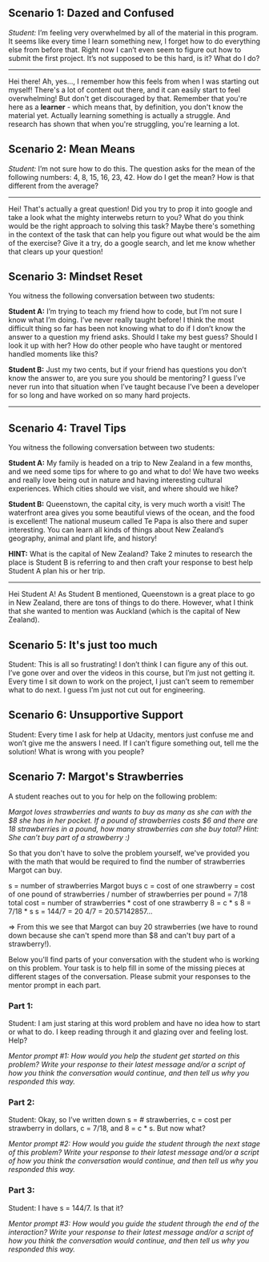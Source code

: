 ## Scenario 1: Dazed and Confused
_Student:_ I’m feeling very overwhelmed by all of the material in this program. It seems like every time I learn something new, I forget how to do everything else from before that. Right now I can’t even seem to figure out how to submit the first project. It’s not supposed to be this hard, is it? What do I do?

---

Hei there! Ah, yes..., I remember how this feels from when I was starting out myself! There's a lot of content out there, and it can easily start to feel overwhelming! But don't get discouraged by that. 
Remember that you're here as a **learner** - which means that, by definition, you don't know the material yet. Actually learning something is actually a struggle. And research has shown that when you're struggling, you're learning a lot.

## Scenario 2: Mean Means
_Student:_ I’m not sure how to do this. The question asks for the mean of the following numbers: 4, 8, 15, 16, 23, 42. How do I get the mean? How is that different from the average?

---

Hei! That's actually a great question! Did you try to prop it into google and take a look what the mighty interwebs return to you? What do you think would be the right approach to solving this task? Maybe there's something in the context of the task that can help you figure out what would be the aim of the exercise? Give it a try, do a google search, and let me know whether that clears up your question!


## Scenario 3: Mindset Reset
You witness the following conversation between two students:

**Student A:** I’m trying to teach my friend how to code, but I’m not sure I know what I’m doing. I’ve never really taught before! I think the most difficult thing so far has been not knowing what to do if I don’t know the answer to a question my friend asks. Should I take my best guess? Should I look it up with her? How do other people who have taught or mentored handled moments like this?

**Student B:** Just my two cents, but if your friend has questions you don’t know the answer to, are you sure you should be mentoring? I guess I’ve never run into that situation when I’ve taught because I’ve been a developer for so long and have worked on so many hard projects.

---



## Scenario 4: Travel Tips
You witness the following conversation between two students:

**Student A:** My family is headed on a trip to New Zealand in a few months, and we need some tips for where to go and what to do! We have two weeks and really love being out in nature and having interesting cultural experiences. Which cities should we visit, and where should we hike?

**Student B:** Queenstown, the capital city, is very much worth a visit! The waterfront area gives you some beautiful views of the ocean, and the food is excellent! The national museum called Te Papa is also there and super interesting. You can learn all kinds of things about New Zealand’s geography, animal and plant life, and history!

**HINT:** What is the capital of New Zealand? Take 2 minutes to research the place is Student B is referring to and then craft your response to best help Student A plan his or her trip.

---

Hei Student A! As Student B mentioned, Queenstown is a great place to go in New Zealand, there are tons of things to do there. However, what I think that she wanted to mention was Auckland (which is the capital of New Zealand).

## Scenario 5: It's just too much
Student: This is all so frustrating! I don’t think I can figure any of this out. I’ve gone over and over the videos in this course, but I’m just not getting it. Every time I sit down to work on the project, I just can’t seem to remember what to do next. I guess I’m just not cut out for engineering.

## Scenario 6: Unsupportive Support
Student: Every time I ask for help at Udacity, mentors just confuse me and won’t give me the answers I need. If I can’t figure something out, tell me the solution! What is wrong with you people?

## Scenario 7: Margot's Strawberries
A student reaches out to you for help on the following problem:

_Margot loves strawberries and wants to buy as many as she can with the $8 she has in her pocket. If a pound of strawberries costs $6 and there are 18 strawberries in a pound, how many strawberries can she buy total? Hint: She can’t buy part of a strawberry :)_

So that you don't have to solve the problem yourself, we've provided you with the math that would be required to find the number of strawberries Margot can buy.

s = number of strawberries Margot buys
c = cost of one strawberry = cost of one pound of strawberries / number of strawberries per pound = 7/18
total cost = number of strawberries * cost of one strawberry
8 = c * s
8 = 7/18 * s
s = 144/7 = 20 4/7 = 20.57142857...

=> From this we see that Margot can buy 20 strawberries (we have to round down because she can't spend more than $8 and can't buy part of a strawberry!).

Below you'll find parts of your conversation with the student who is working on this problem. Your task is to help fill in some of the missing pieces at different stages of the conversation. Please submit your responses to the mentor prompt in each part.

### Part 1:
Student: I am just staring at this word problem and have no idea how to start or what to do. I keep reading through it and glazing over and feeling lost. Help?

_Mentor prompt #1: How would you help the student get started on this problem? Write your response to their latest message and/or a script of how you think the conversation would continue, and then tell us why you responded this way._

### Part 2:
Student: Okay, so I’ve written down s = # strawberries, c = cost per strawberry in dollars, c = 7/18, and 8 = c * s. But now what?

_Mentor prompt #2: How would you guide the student through the next stage of this problem? Write your response to their latest message and/or a script of how you think the conversation would continue, and then tell us why you responded this way._

### Part 3:
Student: I have s = 144/7. Is that it?

_Mentor prompt #3: How would you guide the student through the end of the interaction? Write your response to their latest message and/or a script of how you think the conversation would continue, and then tell us why you responded this way._

